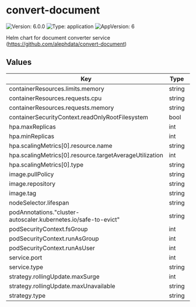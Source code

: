# convert-document

![Version: 6.0.0](https://img.shields.io/badge/Version-6.0.0-informational?style=flat-square) ![Type: application](https://img.shields.io/badge/Type-application-informational?style=flat-square) ![AppVersion: 6](https://img.shields.io/badge/AppVersion-6-informational?style=flat-square)

Helm chart for document converter service (https://github.com/alephdata/convert-document)

## Values

| Key | Type | Default | Description |
|-----|------|---------|-------------|
| containerResources.limits.memory | string | `"500Mi"` |  |
| containerResources.requests.cpu | string | `"300m"` |  |
| containerResources.requests.memory | string | `"120Mi"` |  |
| containerSecurityContext.readOnlyRootFilesystem | bool | `true` |  |
| hpa.maxReplicas | int | `30` |  |
| hpa.minReplicas | int | `2` |  |
| hpa.scalingMetrics[0].resource.name | string | `"cpu"` |  |
| hpa.scalingMetrics[0].resource.targetAverageUtilization | int | `50` |  |
| hpa.scalingMetrics[0].type | string | `"Resource"` |  |
| image.pullPolicy | string | `"Always"` |  |
| image.repository | string | `"alephdata/convert-document"` |  |
| image.tag | string | `"38f168c2eb86013de95861c895bfdae0c4de7611"` |  |
| nodeSelector.lifespan | string | `"transient"` |  |
| podAnnotations."cluster-autoscaler.kubernetes.io/safe-to-evict" | string | `"true"` |  |
| podSecurityContext.fsGroup | int | `1000` |  |
| podSecurityContext.runAsGroup | int | `1000` |  |
| podSecurityContext.runAsUser | int | `1000` |  |
| service.port | int | `3000` |  |
| service.type | string | `"ClusterIP"` |  |
| strategy.rollingUpdate.maxSurge | int | `2` |  |
| strategy.rollingUpdate.maxUnavailable | string | `"70%"` |  |
| strategy.type | string | `"RollingUpdate"` |  |
